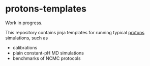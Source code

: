 # protons-templates

Work in progress. 

This repository contains jinja templates for running typical [protons](https://github.com/choderalab/protons) simulations, such as 

* calibrations
* plain constant-pH MD simulations
* benchmarks of NCMC protocols



